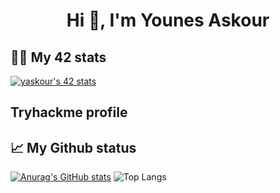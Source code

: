 <h1 align="center">Hi 👋, I'm Younes Askour</h1>

## 👨‍💻 My 42 stats

[![yaskour's 42 stats](https://badge.mediaplus.ma/kettlebells/yaskour)](https://github.com/oakoudad/badge42)

## Tryhackme profile
<script src="https://tryhackme.com/badge/219401"></script>
## 📈 My Github status
[![Anurag's GitHub stats](https://github-readme-stats.vercel.app/api?username=Y-askour&theme=radical)](https://github.com/anuraghazra/github-readme-stats)
![Top Langs](https://github-readme-stats.vercel.app/api/top-langs/?username=Y-askour&layout=compact&theme=radical)
